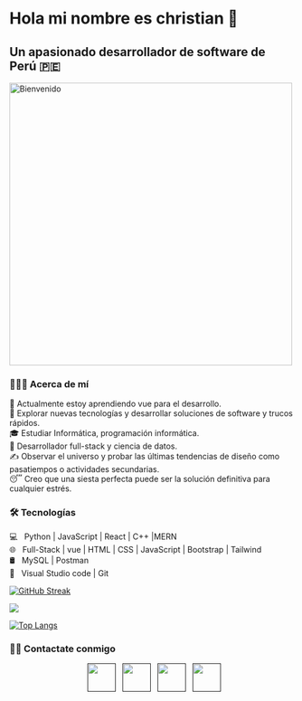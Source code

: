 <h1> Hola mi nombre es christian 👋 </h1>
<h2> Un apasionado desarrollador de software de Perú 🇵🇪 </h2>
<img src="https://i.ibb.co/k5VHHyL/Bienvenido.png" alt="Bienvenido" border="0" width="500"/>

<h3> 👨🏻‍💻 Acerca de mí</h3> 

🔭 Actualmente estoy aprendiendo vue para el desarrollo. <br>
🤔 Explorar nuevas tecnologías y desarrollar soluciones de software y trucos rápidos. <br>
🎓 Estudiar Informática, programación informática. <br>
💼 Desarrollador full-stack y ciencia de datos. <br>
✍️ Observar el universo y probar las últimas tendencias de diseño como pasatiempos o actividades secundarias. <br>
😴 Creo que una siesta perfecta puede ser la solución definitiva para cualquier estrés. <br>

<h3>🛠 Tecnologías</h3>

💻 &nbsp; Python | JavaScript | React | C++ |MERN   <br>
🌐 &nbsp; Full-Stack | vue | HTML | CSS | JavaScript | Bootstrap | Tailwind  <br>
🛢 &nbsp; MySQL | Postman <br>
🔧 &nbsp; Visual Studio code  | Git <br>


[![GitHub Streak](https://github-readme-streak-stats.herokuapp.com?user=codarck&theme=onedark&hide_border=true&locale=es&mode=weekly)](https://git.io/streak-stats)
<br>

<picture>
  <source
    srcset="https://github-readme-stats.vercel.app/api?username=codarck&show_icons=true&theme=dark"
    media="(prefers-color-scheme: dark)"
  />
  <source
    srcset="https://github-readme-stats.vercel.app/api?username=anuraghazra&show_icons=true"
    media="(prefers-color-scheme: light), (prefers-color-scheme: no-preference)"
  />
  <img src="https://github-readme-stats.vercel.app/api?username=codarck&show_icons=true" />
</picture>
</br>

[![Top Langs](https://github-readme-stats.vercel.app/api/top-langs/?username=codarck&layout=compact&text_color=daf7dc&bg_color=151515)](https://github.com/codarck/github-readme-stats)



<h3> 🤝🏻 Contactate conmigo  </h3>

<p align="center">
&nbsp; <a href="" target="_blank" rel="noopener noreferrer"><img src="https://img.icons8.com/plasticine/100/000000/twitter.png" width="50" /></a>  
&nbsp; <a href="" target="_blank" rel="noopener noreferrer"><img src="https://img.icons8.com/plasticine/100/000000/instagram-new.png" width="50" /></a>  
&nbsp; <a href="" target="_blank" rel="noopener noreferrer"><img src="https://img.icons8.com/plasticine/100/000000/linkedin.png" width="50" /></a>
&nbsp; <a href="" target="_blank" rel="noopener noreferrer"><img src="https://img.icons8.com/plasticine/100/000000/gmail.png"  width="50" /></a>
</p>


